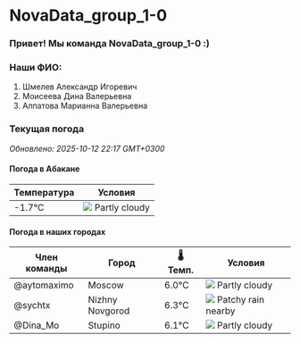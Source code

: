 # NovaData_group_1-0
### Привет! Мы команда NovaData_group_1-0 :)

### Наши ФИО:
1. Шмелев Александр Игоревич
2. Моисеева Дина Валерьевна
3. Алпатова Марианна Валерьевна

### Текущая погода
<!-- WEATHER:START -->
_Обновлено: 2025-10-12 22:17 GMT+0300_

#### Погода в Абакане

| Температура | Условия |
|-------------|----------|
| -1.7°C     | ![](https://cdn.weatherapi.com/weather/64x64/night/116.png) Partly cloudy |

#### Погода в наших городах

| Член команды  | Город               | 🌡️ Темп.  | Условия          |
|---------------|---------------------|-----------|--------------------|
| @aytomaximo    | Moscow              |    6.0°C | ![](https://cdn.weatherapi.com/weather/64x64/night/116.png) Partly cloudy |
| @sychtx        | Nizhny Novgorod     |    6.3°C | ![](https://cdn.weatherapi.com/weather/64x64/night/176.png) Patchy rain nearby |
| @Dina_Mo       | Stupino             |    6.1°C | ![](https://cdn.weatherapi.com/weather/64x64/night/116.png) Partly cloudy |

<!-- WEATHER:END -->
